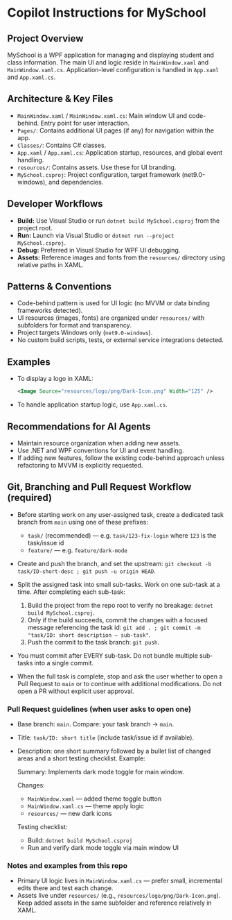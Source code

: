 ﻿# Copilot Instructions for MySchool

## Project Overview
MySchool is a WPF application for managing and displaying student and class information. The main UI and logic reside in `MainWindow.xaml` and `MainWindow.xaml.cs`. Application-level configuration is handled in `App.xaml` and `App.xaml.cs`.

## Architecture & Key Files
- `MainWindow.xaml` / `MainWindow.xaml.cs`: Main window UI and code-behind. Entry point for user interaction.
- `Pages/`: Contains additional UI pages (if any) for navigation within the app.
- `Classes/`: Contains C# classes.
- `App.xaml` / `App.xaml.cs`: Application startup, resources, and global event handling.
- `resources/`: Contains assets. Use these for UI branding.
- `MySchool.csproj`: Project configuration, target framework (net9.0-windows), and dependencies.

## Developer Workflows
- **Build:** Use Visual Studio or run `dotnet build MySchool.csproj` from the project root.
- **Run:** Launch via Visual Studio or `dotnet run --project MySchool.csproj`.
- **Debug:** Preferred in Visual Studio for WPF UI debugging.
- **Assets:** Reference images and fonts from the `resources/` directory using relative paths in XAML.

## Patterns & Conventions
- Code-behind pattern is used for UI logic (no MVVM or data binding frameworks detected).
- UI resources (images, fonts) are organized under `resources/` with subfolders for format and transparency.
- Project targets Windows only (`net9.0-windows`).
- No custom build scripts, tests, or external service integrations detected.

## Examples
- To display a logo in XAML:
  ```xml
  <Image Source="resources/logo/png/Dark-Icon.png" Width="125" />
  ```
- To handle application startup logic, use `App.xaml.cs`.

## Recommendations for AI Agents
- Maintain resource organization when adding new assets.
- Use .NET and WPF conventions for UI and event handling.
- If adding new features, follow the existing code-behind approach unless refactoring to MVVM is explicitly requested.

## Git, Branching and Pull Request Workflow (required)

- Before starting work on any user-assigned task, create a dedicated task branch from `main` using one of these prefixes:
  - `task/` (recommended) — e.g. `task/123-fix-login` where `123` is the task/issue id
  - `feature/` — e.g. `feature/dark-mode`
- Create and push the branch, and set the upstream: `git checkout -b task/ID-short-desc ; git push -u origin HEAD`.

- Split the assigned task into small sub-tasks. Work on one sub-task at a time. After completing each sub-task:
  1. Build the project from the repo root to verify no breakage: `dotnet build MySchool.csproj`.
  2. Only if the build succeeds, commit the changes with a focused message referencing the task id: `git add . ; git commit -m "task/ID: short description — sub-task"`.
  3. Push the commit to the task branch: `git push`.

- You must commit after EVERY sub-task. Do not bundle multiple sub-tasks into a single commit.

- When the full task is complete, stop and ask the user whether to open a Pull Request to `main` or to continue with additional modifications. Do not open a PR without explicit user approval.

### Pull Request guidelines (when user asks to open one)

- Base branch: `main`. Compare: your task branch -> `main`.
- Title: `task/ID: short title` (include task/issue id if available).
- Description: one short summary followed by a bullet list of changed areas and a short testing checklist. Example:

  Summary: Implements dark mode toggle for main window.

  Changes:
  - `MainWindow.xaml` — added theme toggle button
  - `MainWindow.xaml.cs` — theme apply logic
  - `resources/` — new dark icons

  Testing checklist:
  - Build: `dotnet build MySchool.csproj`
  - Run and verify dark mode toggle via main window UI

### Notes and examples from this repo
- Primary UI logic lives in `MainWindow.xaml.cs` — prefer small, incremental edits there and test each change.
- Assets live under `resources/` (e.g., `resources/logo/png/Dark-Icon.png`). Keep added assets in the same subfolder and reference relatively in XAML.